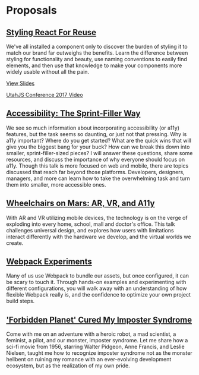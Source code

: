 # Proposals

## [Styling React For Reuse](https://github.com/knittingcodemonkey/presentation-proposals/blob/master/styling-react-for-reuse.md)
<p>We've all installed a component only to discover the burden of styling it to match our brand far outweighs the benefits. 
Learn the difference between styling for functionality and beauty, use naming conventions to easily find elements, and 
then use that knowledge to make your components more widely usable without all the pain.</p>

<p><a href="http://styling-react-for-reuse.surge.sh">View Slides</a></p>
<p><a href="https://www.youtube.com/watch?v=1H8TO1fVuLY">UtahJS Conference 2017 Video</a></p>


## <a href="https://github.com/knittingcodemonkey/presentation-proposals/blob/master/accessibility-the_sprint-filler_way.md">Accessibility: The Sprint-Filler Way</a>
We see so much information about incorporating accessibility (or a11y) features, but the task seems so daunting, or just not that pressing. Why is a11y important? Where do you get started? What are the quick wins that will give you the biggest bang for your buck? How can we break this down into smaller, sprint-filler-sized pieces? I will answer these questions, share some resources, and discuss the importance of why everyone should focus on a11y. Though this talk is more focused on web and mobile, there are topics discussed that reach far beyond those platforms. Developers, designers, managers, and more can learn how to take the overwhelming task and turn them into smaller, more accessible ones.

## <a href="https://github.com/knittingcodemonkey/presentation-proposals/blob/master/wheelchairs-on-mars.md">Wheelchairs on Mars: AR, VR, and A11y</a>
With AR and VR utilizing mobile devices, the technology is on the verge of exploding into every home, school, mall and doctor's office. This talk challenges universal design, and explores how users with limitations interact differently with the hardware we develop, and the virtual worlds we create.

## <a href="https://github.com/knittingcodemonkey/presentation-proposals/blob/master/webpack-experiments.md">Webpack Experiments</a>
Many of us use Webpack to bundle our assets, but once configured, it can be scary to touch it. Through hands-on examples and experimenting with different configurations, you will walk away with an understanding of how flexible Webpack really is, and the confidence to optimize your own project build steps.

## <a href="https://github.com/knittingcodemonkey/presentation-proposals/blob/master/forbidden-planet-cured-my-imposter-syndrome.md">'Forbidden Planet' Cured My Imposter Syndrome</a>
Come with me on an adventure with a heroic robot, a mad scientist, a feminist, a pilot, and our monster, imposter syndrome. Let me share how a sci-fi movie from 1956, starring Walter Pidgeon, Anne Francis, and Leslie Nielsen, taught me how to recognize imposter syndrome not as the monster hellbent on ruining my romance with an ever-evolving development ecosystem, but as the realization of my own pride.

